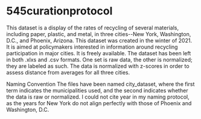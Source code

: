 # 545curationprotocol
This dataset is a display of the rates of recycling of several materials, including paper, plastic, and metal, in three cities--New York, Washington, D.C., and Phoenix, Arizona. This dataset was created in the winter of 2021. It is aimed at policymakers interested in information around recycling participation in major cities. It is freely available. The dataset has been left in both .xlxs and .csv formats. One set is raw data, the other is normalized; they are labeled as such. The data is normalized with z-scores in order to assess distance from averages for all three cities. 

Naming Convention
The files have been named city_dataset, where the first term indicates the  municipalities used, and the second indicates whether the data is raw or normalized. I could not cite year in my naming protocol, as the years for New York do not align perfectly with those of Phoenix and Washington, D.C.

